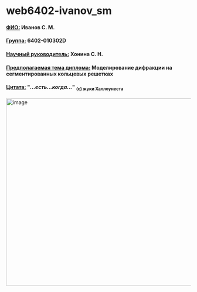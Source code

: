 # web6402-ivanov_sm

#### <ins>ФИО:</ins> Иванов С. М.
#### <ins>Группа:</ins> 6402-010302D
#### <ins>Научный руководитель:</ins> Хонина С. Н.
#### <ins>Предполагаемая тема диплома:</ins> Моделирование дифракции на сегментированных кольцевых решетках
#### <ins>Цитата:</ins> "*...есть...когда...*" <sub>(с) жуки Халлоунеста</sub>

<img width="512" height="512" alt="image" src="https://github.com/user-attachments/assets/689e0734-dbf7-47fe-8d6e-928d5be0dd48" />
